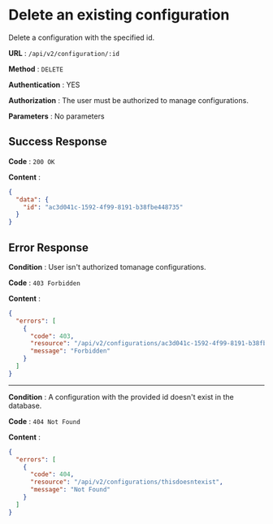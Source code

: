# Delete an existing configuration

Delete a configuration with the specified id.

**URL** : `/api/v2/configuration/:id`

**Method** : `DELETE`

**Authentication** : YES

**Authorization** : The user must be authorized to manage configurations.

**Parameters** : No parameters

## Success Response

**Code** : `200 OK`

**Content** :

```json
{
  "data": {
    "id": "ac3d041c-1592-4f99-8191-b38fbe448735"
  }
}
```

## Error Response

**Condition** : User isn't authorized tomanage configurations.

**Code** : `403 Forbidden`

**Content** :

```json
{
  "errors": [
    {
      "code": 403,
      "resource": "/api/v2/configurations/ac3d041c-1592-4f99-8191-b38fbe448735",
      "message": "Forbidden"
    }
  ]
}
```

---

**Condition** : A configuration with the provided id doesn't exist in the database.

**Code** : `404 Not Found`

**Content** :

```json
{
  "errors": [
    {
      "code": 404,
      "resource": "/api/v2/configurations/thisdoesntexist",
      "message": "Not Found"
    }
  ]
}
```
